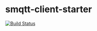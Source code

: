 # smqtt-client-starter

[![Build Status](https://travis-ci.org/baevkir/mqtt-client-starter.svg?branch=master)](https://travis-ci.org/baevkir/mqtt-client-starter)
